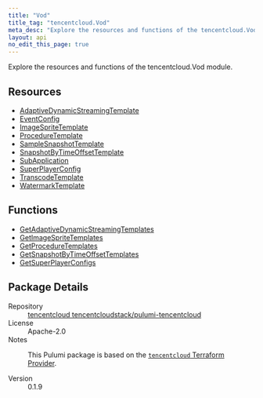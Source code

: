 ```yaml
---
title: "Vod"
title_tag: "tencentcloud.Vod"
meta_desc: "Explore the resources and functions of the tencentcloud.Vod module."
layout: api
no_edit_this_page: true
---
```


<!-- WARNING: this file was generated by Pulumi Docs Generator. -->
<!-- Do not edit by hand unless you're certain you know what you are doing! -->

Explore the resources and functions of the tencentcloud.Vod module.

<h2 id="resources">Resources</h2>
<ul class="api">
    <li><a href="adaptivedynamicstreamingtemplate/" title="AdaptiveDynamicStreamingTemplate"><span class="api-symbol api-symbol--resource"></span>AdaptiveDynamicStreamingTemplate</a></li>
    <li><a href="eventconfig/" title="EventConfig"><span class="api-symbol api-symbol--resource"></span>EventConfig</a></li>
    <li><a href="imagespritetemplate/" title="ImageSpriteTemplate"><span class="api-symbol api-symbol--resource"></span>ImageSpriteTemplate</a></li>
    <li><a href="proceduretemplate/" title="ProcedureTemplate"><span class="api-symbol api-symbol--resource"></span>ProcedureTemplate</a></li>
    <li><a href="samplesnapshottemplate/" title="SampleSnapshotTemplate"><span class="api-symbol api-symbol--resource"></span>SampleSnapshotTemplate</a></li>
    <li><a href="snapshotbytimeoffsettemplate/" title="SnapshotByTimeOffsetTemplate"><span class="api-symbol api-symbol--resource"></span>SnapshotByTimeOffsetTemplate</a></li>
    <li><a href="subapplication/" title="SubApplication"><span class="api-symbol api-symbol--resource"></span>SubApplication</a></li>
    <li><a href="superplayerconfig/" title="SuperPlayerConfig"><span class="api-symbol api-symbol--resource"></span>SuperPlayerConfig</a></li>
    <li><a href="transcodetemplate/" title="TranscodeTemplate"><span class="api-symbol api-symbol--resource"></span>TranscodeTemplate</a></li>
    <li><a href="watermarktemplate/" title="WatermarkTemplate"><span class="api-symbol api-symbol--resource"></span>WatermarkTemplate</a></li>
</ul>

<h2 id="functions">Functions</h2>
<ul class="api">
    <li><a href="getadaptivedynamicstreamingtemplates/" title="GetAdaptiveDynamicStreamingTemplates"><span class="api-symbol api-symbol--function"></span>GetAdaptiveDynamicStreamingTemplates</a></li>
    <li><a href="getimagespritetemplates/" title="GetImageSpriteTemplates"><span class="api-symbol api-symbol--function"></span>GetImageSpriteTemplates</a></li>
    <li><a href="getproceduretemplates/" title="GetProcedureTemplates"><span class="api-symbol api-symbol--function"></span>GetProcedureTemplates</a></li>
    <li><a href="getsnapshotbytimeoffsettemplates/" title="GetSnapshotByTimeOffsetTemplates"><span class="api-symbol api-symbol--function"></span>GetSnapshotByTimeOffsetTemplates</a></li>
    <li><a href="getsuperplayerconfigs/" title="GetSuperPlayerConfigs"><span class="api-symbol api-symbol--function"></span>GetSuperPlayerConfigs</a></li>
</ul>

<h2 id="package-details">Package Details</h2>
<dl class="package-details">
	<dt>Repository</dt>
	<dd><a href="https://github.com/tencentcloudstack/pulumi-tencentcloud">tencentcloud tencentcloudstack/pulumi-tencentcloud</a></dd>
	<dt>License</dt>
	<dd>Apache-2.0</dd>
	<dt>Notes</dt>
	<dd><p>This Pulumi package is based on the <a href="https://github.com/tencentcloudstack/terraform-provider-tencentcloud"><code>tencentcloud</code> Terraform Provider</a>.</p>
</dd>
	<dt>Version</dt>
	<dd>0.1.9</dd>
</dl>

